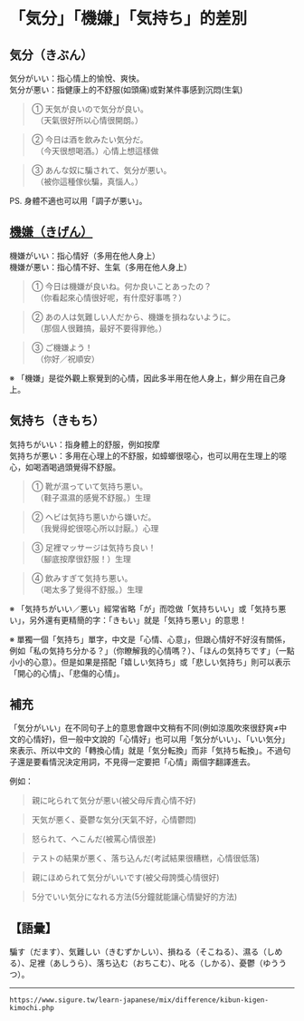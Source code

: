 # 「気分」「機嫌」「気持ち」的差別


## 気分（きぶん）

気分がいい：指心情上的愉悅、爽快。  
気分が悪い：指健康上的不舒服(如頭痛)或對某件事感到沉悶(生氣)

>① 天気が良いので気分が良い。  
　（天氣很好所以心情很開朗。）

>② 今日は酒を飲みたい気分だ。  
　（今天很想喝酒。）心情上想這樣做

>③ あんな奴に騙されて、気分が悪い。  
　（被你這種傢伙騙，真惱人。）

PS. 身體不適也可以用「調子が悪い」。

## [機嫌（きげん）](きげん（機嫌）)

機嫌がいい：指心情好（多用在他人身上）  
機嫌が悪い：指心情不好、生氣（多用在他人身上）

>① 今日は機嫌が良いね。何か良いことあったの？  
　（你看起來心情很好呢，有什麼好事嗎？）

>② あの人は気難しい人だから、機嫌を損ねないように。  
　（那個人很難搞，最好不要得罪他。）

>③ ご機嫌よう！  
　（你好／祝順安）

※ 「機嫌」是從外觀上察覺到的心情，因此多半用在他人身上，鮮少用在自己身上。

## 気持ち（きもち）

気持ちがいい：指身體上的舒服，例如按摩  
気持ちが悪い：多用在心理上的不舒服，如蟑螂很噁心，也可以用在生理上的噁心，如喝酒喝過頭覺得不舒服。

>① 靴が濕っていて気持ち悪い。  
　（鞋子濕濕的感覺不舒服。）生理

>② ヘビは気持ち悪いから嫌いだ。  
　（我覺得蛇很噁心所以討厭。）心理

>③ 足裡マッサージは気持ち良い！  
　（腳底按摩很舒服！）生理

>④ 飲みすぎて気持ち悪い。  
　（喝太多了覺得不舒服。）生理

※ 「気持ちがいい／悪い」經常省略「が」而唸做「気持ちいい」或「気持ち悪い」，另外還有更精簡的字：「きもい」就是「気持ち悪い」的意思！

※ 單獨一個「気持ち」單字，中文是「心情、心意」，但跟心情好不好沒有關係，例如「私の気持ち分かる？」（你瞭解我的心情嗎？）、「ほんの気持ちです」（一點小小的心意）。但是如果是搭配「嬉しい気持ち」或「悲しい気持ち」則可以表示「開心的心情」、「悲傷的心情」。

## 補充

「気分がいい」在不同句子上的意思會跟中文稍有不同(例如涼風吹來很舒爽≠中文的心情好)，但一般中文說的「心情好」也可以用「気分がいい」、「いい気分」來表示、所以中文的「轉換心情」就是「気分転換」而非「気持ち転換」。不過句子還是要看情況決定用詞，不見得一定要把「心情」兩個字翻譯進去。

例如：

>親に叱られて気分が悪い(被父母斥責心情不好)  

>天気が悪く、憂鬱な気分(天氣不好，心情鬱悶)  

>怒られて、へこんだ(被罵心情很差)  

>テストの結果が悪く、落ち込んだ(考試結果很糟糕，心情很低落)  

>親にほめられて気分がいいです(被父母誇獎心情很好)  

>5分でいい気分になれる方法(5分鐘就能讓心情變好的方法)

## 【語彙】

騙す（だます）、気難しい（きむずかしい）、損ねる（そこねる）、濕る（しめる）、足裡（あしうら）、落ち込む（おちこむ）、叱る（しかる）、憂鬱（ゆううつ）。

---
`https://www.sigure.tw/learn-japanese/mix/difference/kibun-kigen-kimochi.php`